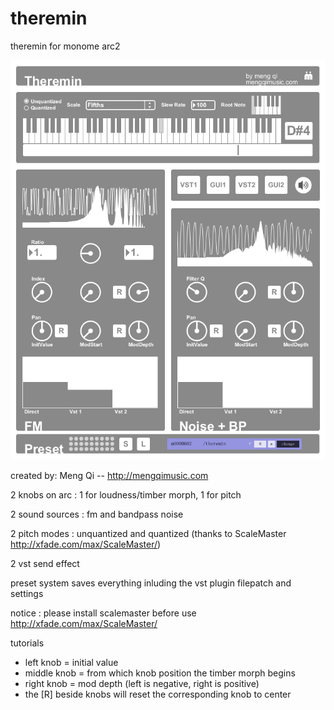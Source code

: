 # theremin

theremin for monome arc2

![](theremin.png)

created by: Meng Qi -- http://mengqimusic.com


2 knobs on arc : 1 for loudness/timber morph, 1 for pitch

2 sound sources : fm and bandpass noise

2 pitch modes : unquantized and quantized (thanks to ScaleMaster http://xfade.com/max/ScaleMaster/)

2 vst send effect

preset system saves everything inluding the vst plugin filepatch and settings

notice : please install scalemaster before use http://xfade.com/max/ScaleMaster/

tutorials
* left knob = initial value
* middle knob = from which knob position the timber morph begins
* right knob = mod depth (left is negative, right is positive)
* the [R] beside knobs will reset the corresponding knob to center